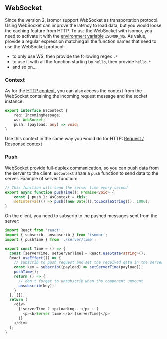 ## WebSocket

Since the version 2, isomor support WebSocket as transportation protocol. Using WebSocket can improve the latency to load data, but you would loose the caching feature from HTTP. To use the WebSocket with isomor, you need to activate it with the [environment variable](Docs/Config.md) `ISOMOR_WS`. As value, provide a regular expression matching all the function names that need to use the WebSocket protocol:

- to only use WS, then provide the following regex `.*`
- to use it with all the function starting by `hello`, then provide `hello.*`
- and so on...

### Context

As for the [HTTP context](Docs/ReqResCtx.md), you can also access the context from the WebSocket containing the incoming request message and the socket instance:

```ts
export interface WsContext {
    req: IncomingMessage;
    ws: WebSocket;
    push: (payload: any) => void;
}
```

Use this context in the same way you would do for HTTP: [Request / Response context](Docs/ReqResCtx.md)

<!-- ### React

In order to be able to use WebSocket in dev mode, you need to update the proxy settings. First, remove the proxy parameter from `package.json`. Then, install `http-proxy-middleware` using Yarn:

```shell
yarn add http-proxy-middleware
```

Finally, create **src-isomor/setupProxy.js** and place the following contents in it:

```js
const proxy = require('http-proxy-middleware');
module.exports = function (app) {
    app.use(
        '/isomor',
        proxy({ target: 'http://127.0.0.1:3005', ws:true })
    );
};
```

For more details, [see React documentation](https://create-react-app.dev/docs/proxying-api-requests-in-development/#configuring-the-proxy-manually). -->

### Push

WebSocket provide full-duplex communication, so you can push data from the server to the client. `WsContext` share a `push` function to send data to the server. Example of server function:

```ts
// This function will send the server time every second
export async function pushTime(): Promise<void> {
    const { push }: WsContext = this;
    setInterval(() => push((new Date()).toLocaleString()), 1000);
}
```

On the client, you need to subscrib to the pushed messages sent from the server:

```ts
import React from 'react';
import { subscrib, unsubscrib } from 'isomor';
import { pushTime } from './server/time';

export const Time = () => {
  const [serverTime, setServerTime] = React.useState<string>();
  React.useEffect(() => {
    // subscrib to push request and set the received data in the serverTime
    const key = subscrib((payload) => setServerTime(payload));
    pushTime();
    return () => {
      // don't forget to unsubscrib when the component unmount
      unsubscrib(key);
    }
  }, []);
  return (
    <div>
      {!serverTime ? <p>Loading...</p> : (
        <p><b>Server time:</b> {serverTime}</p>
      )}
    </div>
  );
}
```
